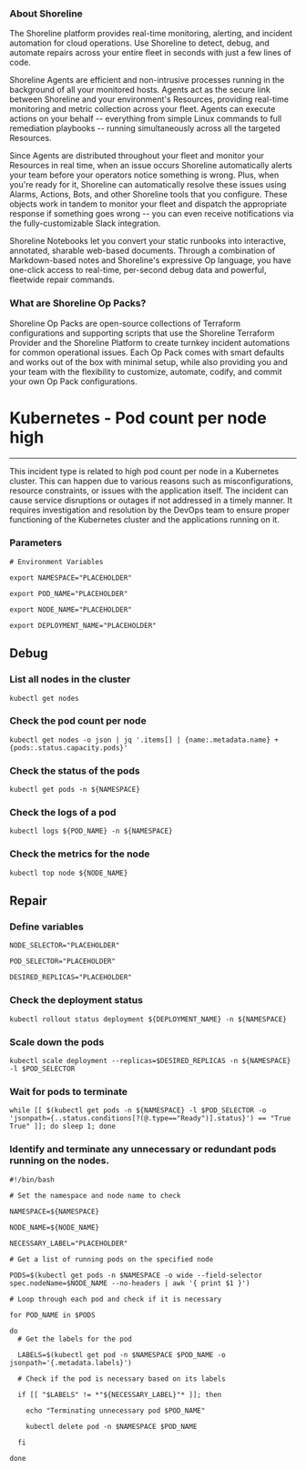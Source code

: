 
### About Shoreline
The Shoreline platform provides real-time monitoring, alerting, and incident automation for cloud operations. Use Shoreline to detect, debug, and automate repairs across your entire fleet in seconds with just a few lines of code.

Shoreline Agents are efficient and non-intrusive processes running in the background of all your monitored hosts. Agents act as the secure link between Shoreline and your environment's Resources, providing real-time monitoring and metric collection across your fleet. Agents can execute actions on your behalf -- everything from simple Linux commands to full remediation playbooks -- running simultaneously across all the targeted Resources.

Since Agents are distributed throughout your fleet and monitor your Resources in real time, when an issue occurs Shoreline automatically alerts your team before your operators notice something is wrong. Plus, when you're ready for it, Shoreline can automatically resolve these issues using Alarms, Actions, Bots, and other Shoreline tools that you configure. These objects work in tandem to monitor your fleet and dispatch the appropriate response if something goes wrong -- you can even receive notifications via the fully-customizable Slack integration.

Shoreline Notebooks let you convert your static runbooks into interactive, annotated, sharable web-based documents. Through a combination of Markdown-based notes and Shoreline's expressive Op language, you have one-click access to real-time, per-second debug data and powerful, fleetwide repair commands.

### What are Shoreline Op Packs?
Shoreline Op Packs are open-source collections of Terraform configurations and supporting scripts that use the Shoreline Terraform Provider and the Shoreline Platform to create turnkey incident automations for common operational issues. Each Op Pack comes with smart defaults and works out of the box with minimal setup, while also providing you and your team with the flexibility to customize, automate, codify, and commit your own Op Pack configurations.

# Kubernetes - Pod count per node high
---

This incident type is related to high pod count per node in a Kubernetes cluster. This can happen due to various reasons such as misconfigurations, resource constraints, or issues with the application itself. The incident can cause service disruptions or outages if not addressed in a timely manner. It requires investigation and resolution by the DevOps team to ensure proper functioning of the Kubernetes cluster and the applications running on it.

### Parameters
```shell
# Environment Variables

export NAMESPACE="PLACEHOLDER"

export POD_NAME="PLACEHOLDER"

export NODE_NAME="PLACEHOLDER"

export DEPLOYMENT_NAME="PLACEHOLDER"

```

## Debug

### List all nodes in the cluster
```shell
kubectl get nodes
```

### Check the pod count per node
```shell
kubectl get nodes -o json | jq '.items[] | {name:.metadata.name} + {pods:.status.capacity.pods}'
```

### Check the status of the pods
```shell
kubectl get pods -n ${NAMESPACE}
```

### Check the logs of a pod
```shell
kubectl logs ${POD_NAME} -n ${NAMESPACE}
```

### Check the metrics for the node
```shell
kubectl top node ${NODE_NAME}
```

## Repair

### Define variables
```shell
NODE_SELECTOR="PLACEHOLDER"

POD_SELECTOR="PLACEHOLDER"

DESIRED_REPLICAS="PLACEHOLDER"
```
### Check the deployment status
```shell
kubectl rollout status deployment ${DEPLOYMENT_NAME} -n ${NAMESPACE}
```

### Scale down the pods
```shell
kubectl scale deployment --replicas=$DESIRED_REPLICAS -n ${NAMESPACE} -l $POD_SELECTOR
```

### Wait for pods to terminate
```shell
while [[ $(kubectl get pods -n ${NAMESPACE} -l $POD_SELECTOR -o 'jsonpath={..status.conditions[?(@.type=="Ready")].status}') == "True True" ]]; do sleep 1; done
```

### Identify and terminate any unnecessary or redundant pods running on the nodes.
```shell
#!/bin/bash

# Set the namespace and node name to check

NAMESPACE=${NAMESPACE}

NODE_NAME=${NODE_NAME}

NECESSARY_LABEL="PLACEHOLDER"

# Get a list of running pods on the specified node

PODS=$(kubectl get pods -n $NAMESPACE -o wide --field-selector spec.nodeName=$NODE_NAME --no-headers | awk '{ print $1 }')

# Loop through each pod and check if it is necessary

for POD_NAME in $PODS

do
  # Get the labels for the pod

  LABELS=$(kubectl get pod -n $NAMESPACE $POD_NAME -o jsonpath='{.metadata.labels}')

  # Check if the pod is necessary based on its labels

  if [[ "$LABELS" != *"${NECESSARY_LABEL}"* ]]; then

    echo "Terminating unnecessary pod $POD_NAME"

    kubectl delete pod -n $NAMESPACE $POD_NAME

  fi

done


```